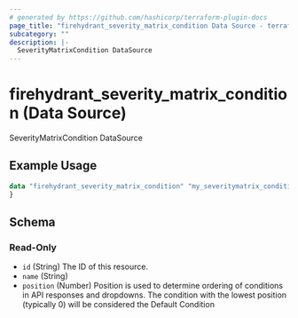 ```yaml
---
# generated by https://github.com/hashicorp/terraform-plugin-docs
page_title: "firehydrant_severity_matrix_condition Data Source - terraform-provider-firehydrant"
subcategory: ""
description: |-
  SeverityMatrixCondition DataSource
---
```


# firehydrant_severity_matrix_condition (Data Source)

SeverityMatrixCondition DataSource

## Example Usage

```terraform
data "firehydrant_severity_matrix_condition" "my_severitymatrix_condition" {
}
```

<!-- schema generated by tfplugindocs -->
## Schema

### Read-Only

- `id` (String) The ID of this resource.
- `name` (String)
- `position` (Number) Position is used to determine ordering of conditions in API responses and dropdowns. The condition with the lowest position (typically 0) will be considered the Default Condition
